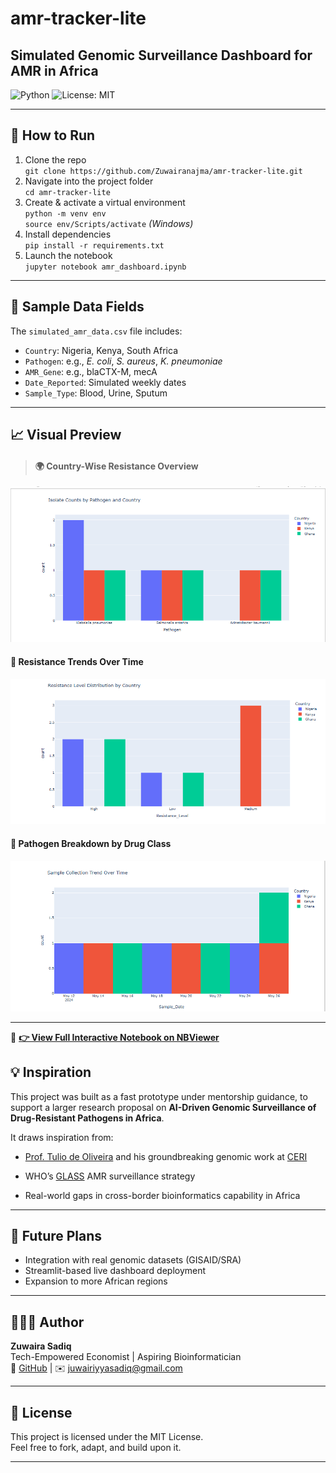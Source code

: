 # amr-tracker-lite
Simulated Genomic Surveillance Dashboard for AMR in Africa
---

![Python](https://img.shields.io/badge/python-3.8+-blue.svg)
![License: MIT](https://img.shields.io/badge/License-MIT-yellow.svg)

---

## 🚀 How to Run
1. Clone the repo  
   `git clone https://github.com/Zuwairanajma/amr-tracker-lite.git`
2. Navigate into the project folder  
   `cd amr-tracker-lite`
3. Create & activate a virtual environment  
   `python -m venv env`  
   `source env/Scripts/activate` *(Windows)*  
4. Install dependencies  
   `pip install -r requirements.txt`
5. Launch the notebook  
   `jupyter notebook amr_dashboard.ipynb`

---

## 📂 Sample Data Fields

The `simulated_amr_data.csv` file includes:

- `Country`: Nigeria, Kenya, South Africa  
- `Pathogen`: e.g., *E. coli*, *S. aureus*, *K. pneumoniae*  
- `AMR_Gene`: e.g., blaCTX-M, mecA  
- `Date_Reported`: Simulated weekly dates  
- `Sample_Type`: Blood, Urine, Sputum  

---

## 📈 Visual Preview

> #### 🌍 Country-Wise Resistance Overview
![Dashboard View 1](dashboard_preview1.png)

#### 🧪 Resistance Trends Over Time
![Dashboard View 2](dashboard_preview2.png)

#### 🧬 Pathogen Breakdown by Drug Class
![Dashboard View 3](dashboard_preview3.png)


---

🔗 **[👉 View Full Interactive Notebook on NBViewer](https://nbviewer.org/github/Zuwairanajma/amr-tracker-lite/blob/master/amr_dashboard.ipynb)**

## 💡 Inspiration

This project was built as a fast prototype under mentorship guidance, to support a larger research proposal on **AI-Driven Genomic Surveillance of Drug-Resistant Pathogens in Africa**.


It draws inspiration from:  
- [Prof. Tulio de Oliveira](https://www.krisp.org.za/tulio.asp) and his groundbreaking genomic work at [CERI](https://www.krisp.org.za/ceri.asp)  

- WHO’s [GLASS](https://www.who.int/initiatives/glass) AMR surveillance strategy  

- Real-world gaps in cross-border bioinformatics capability in Africa

---

## 🧪 Future Plans

- Integration with real genomic datasets (GISAID/SRA)
- Streamlit-based live dashboard deployment
- Expansion to more African regions

---

## 👩🏽‍💻 Author

**Zuwaira Sadiq**  
Tech-Empowered Economist | Aspiring Bioinformatician  
🔗 [GitHub](https://github.com/Zuwairanajma) | ✉️ juwairiyyasadiq@gmail.com

---

## 📜 License

This project is licensed under the MIT License.  
Feel free to fork, adapt, and build upon it.

---
